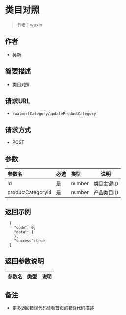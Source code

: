 # 类目对照

> 作者：wuxin

## 作者
- 吴新

    
## 简要描述

- 类目对照

## 请求URL
- `/walmartCategory/updateProductCategory`
  
## 请求方式
- POST 

## 参数

|参数名|必选|类型|说明|
|:----    |:---|:----- |-----   |
|id |是  |number |类目主键ID   |
|productCategoryId |是  |number | 产品类目ID    |

## 返回示例 

``` 
  {
    "code": 0,
    "data": {
    },
	"success":true
  }
```

## 返回参数说明 

|参数名|类型|说明|
|:-----  |:-----|-----                           |

## 备注 

- 更多返回错误代码请看首页的错误代码描述